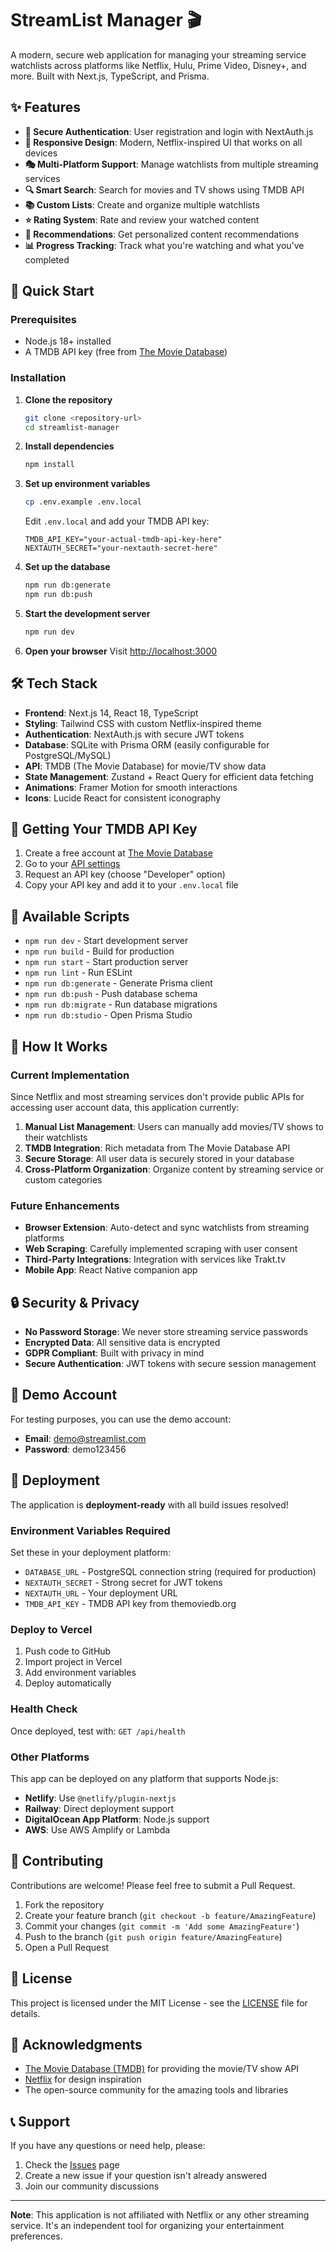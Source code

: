 # StreamList Manager 🎬

A modern, secure web application for managing your streaming service watchlists across platforms like Netflix, Hulu, Prime Video, Disney+, and more. Built with Next.js, TypeScript, and Prisma.

## ✨ Features

- **🔐 Secure Authentication**: User registration and login with NextAuth.js
- **📱 Responsive Design**: Modern, Netflix-inspired UI that works on all devices
- **🎭 Multi-Platform Support**: Manage watchlists from multiple streaming services
- **🔍 Smart Search**: Search for movies and TV shows using TMDB API
- **📚 Custom Lists**: Create and organize multiple watchlists
- **⭐ Rating System**: Rate and review your watched content
- **🎯 Recommendations**: Get personalized content recommendations
- **📊 Progress Tracking**: Track what you're watching and what you've completed

## 🚀 Quick Start

### Prerequisites

- Node.js 18+ installed
- A TMDB API key (free from [The Movie Database](https://www.themoviedb.org/settings/api))

### Installation

1. **Clone the repository**
   ```bash
   git clone <repository-url>
   cd streamlist-manager
   ```

2. **Install dependencies**
   ```bash
   npm install
   ```

3. **Set up environment variables**
   ```bash
   cp .env.example .env.local
   ```
   
   Edit `.env.local` and add your TMDB API key:
   ```env
   TMDB_API_KEY="your-actual-tmdb-api-key-here"
   NEXTAUTH_SECRET="your-nextauth-secret-here"
   ```

4. **Set up the database**
   ```bash
   npm run db:generate
   npm run db:push
   ```

5. **Start the development server**
   ```bash
   npm run dev
   ```

6. **Open your browser**
   Visit [http://localhost:3000](http://localhost:3000)

## 🛠️ Tech Stack

- **Frontend**: Next.js 14, React 18, TypeScript
- **Styling**: Tailwind CSS with custom Netflix-inspired theme
- **Authentication**: NextAuth.js with secure JWT tokens
- **Database**: SQLite with Prisma ORM (easily configurable for PostgreSQL/MySQL)
- **API**: TMDB (The Movie Database) for movie/TV show data
- **State Management**: Zustand + React Query for efficient data fetching
- **Animations**: Framer Motion for smooth interactions
- **Icons**: Lucide React for consistent iconography

## 📝 Getting Your TMDB API Key

1. Create a free account at [The Movie Database](https://www.themoviedb.org/)
2. Go to your [API settings](https://www.themoviedb.org/settings/api)
3. Request an API key (choose "Developer" option)
4. Copy your API key and add it to your `.env.local` file

## 🔧 Available Scripts

- `npm run dev` - Start development server
- `npm run build` - Build for production
- `npm run start` - Start production server
- `npm run lint` - Run ESLint
- `npm run db:generate` - Generate Prisma client
- `npm run db:push` - Push database schema
- `npm run db:migrate` - Run database migrations
- `npm run db:studio` - Open Prisma Studio

## 🎯 How It Works

### Current Implementation
Since Netflix and most streaming services don't provide public APIs for accessing user account data, this application currently:

1. **Manual List Management**: Users can manually add movies/TV shows to their watchlists
2. **TMDB Integration**: Rich metadata from The Movie Database API
3. **Secure Storage**: All user data is securely stored in your database
4. **Cross-Platform Organization**: Organize content by streaming service or custom categories

### Future Enhancements
- **Browser Extension**: Auto-detect and sync watchlists from streaming platforms
- **Web Scraping**: Carefully implemented scraping with user consent
- **Third-Party Integrations**: Integration with services like Trakt.tv
- **Mobile App**: React Native companion app

## 🔒 Security & Privacy

- **No Password Storage**: We never store streaming service passwords
- **Encrypted Data**: All sensitive data is encrypted
- **GDPR Compliant**: Built with privacy in mind
- **Secure Authentication**: JWT tokens with secure session management

## 🌟 Demo Account

For testing purposes, you can use the demo account:
- **Email**: demo@streamlist.com
- **Password**: demo123456

## 🚀 Deployment

The application is **deployment-ready** with all build issues resolved!

### Environment Variables Required

Set these in your deployment platform:

- `DATABASE_URL` - PostgreSQL connection string (required for production)
- `NEXTAUTH_SECRET` - Strong secret for JWT tokens
- `NEXTAUTH_URL` - Your deployment URL
- `TMDB_API_KEY` - TMDB API key from themoviedb.org

### Deploy to Vercel

1. Push code to GitHub
2. Import project in Vercel
3. Add environment variables
4. Deploy automatically

### Health Check

Once deployed, test with: `GET /api/health`

### Other Platforms

This app can be deployed on any platform that supports Node.js:
- **Netlify**: Use `@netlify/plugin-nextjs`
- **Railway**: Direct deployment support
- **DigitalOcean App Platform**: Node.js support
- **AWS**: Use AWS Amplify or Lambda

## 🤝 Contributing

Contributions are welcome! Please feel free to submit a Pull Request.

1. Fork the repository
2. Create your feature branch (`git checkout -b feature/AmazingFeature`)
3. Commit your changes (`git commit -m 'Add some AmazingFeature'`)
4. Push to the branch (`git push origin feature/AmazingFeature`)
5. Open a Pull Request

## 📄 License

This project is licensed under the MIT License - see the [LICENSE](LICENSE) file for details.

## 🙏 Acknowledgments

- [The Movie Database (TMDB)](https://www.themoviedb.org/) for providing the movie/TV show API
- [Netflix](https://netflix.com) for design inspiration
- The open-source community for the amazing tools and libraries

## 📞 Support

If you have any questions or need help, please:
1. Check the [Issues](https://github.com/your-username/streamlist-manager/issues) page
2. Create a new issue if your question isn't already answered
3. Join our community discussions

---

**Note**: This application is not affiliated with Netflix or any other streaming service. It's an independent tool for organizing your entertainment preferences.
